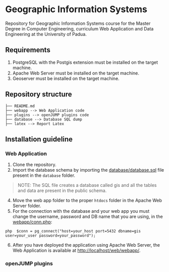 # Geographic Information Systems 
Repository for Geographic Information Systems course for the Master Degree in Computer Engineering, curriculum Web Application and Data Engineering at the University of Padua.


## Requirements
1. PostgreSQL with the Postgis extension must be installed on the target machine.
2. Apache Web Server must be installed on the target machine.
3. Geoserver must be installed on the target machine.

## Repository structure
```
├── README.md
├── webapp --> Web Application code
├── plugins --> openJUMP plugins code
├── database --> Database SQL dump
├── latex --> Report Latex
```
## Installation guideline
### Web Application
1. Clone the repository.
2. Import the database schema by importing the [database/database.sql](database/database.sql) file present in the `database` folder.
> NOTE: The SQL file creates a database called gis and all the tables and data are present in the public schema.
4. Move the web app folder to the proper `htdocs` folder in the Apache Web Server folder.
5. For the connection with the database and your web app you must change the username, password and DB name that you are using, in the [webapp/conn.php](webapp/conn.php):

```php  $conn = pg_connect("host=your_host port=5432 dbname=gis user=your_user password=your_password");```

6. After you have deployed the application using Apache Web Server, the Web Application is available at [http://localhost/web/webapp/](http://localhost/web/webapp/).

### openJUMP plugins
